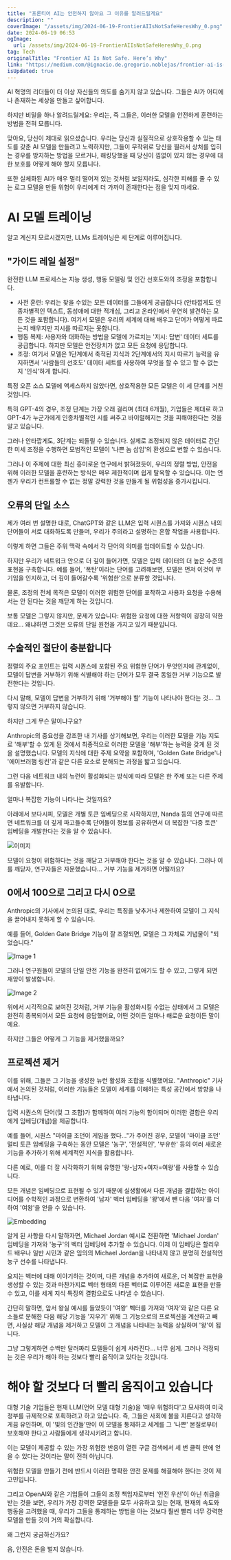 ```yaml
---
title: "프론티어 AI는 안전하지 않아요 그 이유를 알려드릴게요"
description: ""
coverImage: "/assets/img/2024-06-19-FrontierAIIsNotSafeHeresWhy_0.png"
date: 2024-06-19 06:53
ogImage:
  url: /assets/img/2024-06-19-FrontierAIIsNotSafeHeresWhy_0.png
tag: Tech
originalTitle: "Frontier AI Is Not Safe. Here’s Why"
link: "https://medium.com/@ignacio.de.gregorio.noblejas/frontier-ai-is-not-safe-heres-why-ef4fff7388c1"
isUpdated: true
---
```


AI 혁명의 리더들이 더 이상 자신들의 의도를 숨기지 않고 있습니다. 그들은 AI가 어디에나 존재하는 세상을 만들고 싶어합니다.

하지만 비밀을 하나 알려드릴게요: 우리는, 즉 그들은, 이러한 모델을 안전하게 훈련하는 방법을 전혀 모릅니다.

맞아요, 당신이 제대로 읽으셨습니다. 우리는 당신과 실질적으로 상호작용할 수 있는 태도를 갖춘 AI 모델을 만들려고 노력하지만, 그들이 무작위로 당신을 찔러서 상처를 입히는 경우를 방지하는 방법을 모르거나, 해킹당했을 때 당신이 낌없이 있지 않는 경우에 대한 보호를 어떻게 해야 할지 모릅니다.

또한 실체화된 AI가 매우 멀리 떨어져 있는 것처럼 보일지라도, 심각한 피해를 줄 수 있는 로그 모델을 만들 위험이 우리에게 더 가까이 존재한다는 점을 잊지 마세요.

<div class="content-ad"></div>

# AI 모델 트레이닝

알고 계신지 모르시겠지만, LLMs 트레이닝은 세 단계로 이루어집니다.

## "가이드 레일 설정"

완전한 LLM 프로세스는 지능 생성, 행동 모델링 및 인간 선호도와의 조정을 포함합니다.

<div class="content-ad"></div>

- 사전 훈련: 우리는 찾을 수있는 모든 데이터를 그들에게 공급합니다 (안타깝게도 인종차별적인 텍스트, 동성애에 대한 적개심, 그리고 온라인에서 우연히 발견하는 모든 것을 포함합니다). 여기서 모델은 우리의 세계에 대해 배우고 단어가 어떻게 따르는지 배우지만 지시를 따르지는 못합니다.
- 행동 복제: 사용자와 대화하는 방법을 모델에 가르치는 '지시: 답변' 데이터 세트를 공급합니다. 하지만 모델은 안전장치가 없고 모든 요청에 응답합니다.
- 조정: 여기서 모델은 1단계에서 축적된 지식과 2단계에서의 지시 따르기 능력을 유지하면서 '사람들의 선호도' 데이터 세트를 사용하여 무엇을 할 수 있고 할 수 없는지 '인식'하게 합니다.

특정 오픈 소스 모델에 액세스하지 않았다면, 상호작용한 모든 모델은 이 세 단계를 거친 것입니다.

특히 GPT-4의 경우, 조정 단계는 가장 오래 걸리며 (최대 6개월), 기업들은 제대로 하고 GPT-4가 누군가에게 인종차별적인 시를 써주고 바이럴해지는 것을 피해야한다는 것을 알고 있습니다.

그러나 안타깝게도, 3단계는 되돌릴 수 있습니다. 실제로 조정되지 않은 데이터로 간단한 미세 조정을 수행하면 모범적인 모델이 '나쁜 놈 삽입'의 환생으로 변할 수 있습니다.

<div class="content-ad"></div>

그러나 이 주제에 대한 최신 흥미로운 연구에서 밝혀졌듯이, 우리의 정렬 방법, 안전을 위해 이러한 모델을 훈련하는 방식은 매우 제한적이며 쉽게 탈옥할 수 있습니다. 이는 언젠가 우리가 컨트롤할 수 없는 정말 강력한 것을 만들게 될 위험성을 증가시킵니다.

## 오류의 단일 소스

제가 여러 번 설명한 대로, ChatGPT와 같은 LLM은 입력 시퀀스를 가져와 시퀀스 내의 단어들이 서로 대화하도록 만들며, 우리가 주의라고 설명하는 혼합 작업을 사용합니다.

이렇게 하면 그들은 주위 맥락 속에서 각 단어의 의미를 업데이트할 수 있습니다.

<div class="content-ad"></div>

하지만 우리가 네트워크 안으로 더 깊이 들어가면, 모델은 입력 데이터의 더 높은 수준의 표현을 구축합니다. 예를 들어, '폭탄'이라는 단어를 고려해보면, 모델은 먼저 이것이 무기임을 인지하고, 더 깊이 들어갈수록 '위험한'으로 분류할 것입니다.

물론, 조정의 전체 목적은 모델이 이러한 위험한 단어를 포착하고 사용자 요청을 수용해서는 안 된다는 것을 깨닫게 하는 것입니다.

보통 모델은 그렇지 않지만, 문제가 있습니다: 위험한 요청에 대한 저항력이 굉장히 약한데요... 왜냐하면 그것은 오류의 단일 원천을 가지고 있기 때문입니다.

## 수술적인 절단이 충분합니다

<div class="content-ad"></div>

정렬의 주요 포인트는 입력 시퀀스에 포함된 주요 위험한 단어가 무엇인지에 관계없이, 모델이 답변을 거부하기 위해 식별해야 하는 단어가 모두 결국 동일한 거부 기능으로 발전한다는 것입니다.

다시 말해, 모델이 답변을 거부하기 위해 '거부해야 할' 기능이 나타나야 한다는 것... 그렇지 않으면 거부하지 않습니다.

하지만 그게 무슨 말이냐구요?

Anthropic의 중요성을 강조한 내 기사를 상기해보면, 우리는 이러한 모델을 기능 지도로 '해부'할 수 있게 된 것에서 최종적으로 이러한 모델을 '해부'하는 능력을 갖게 된 것을 설명했습니다. 모델의 지식에 대한 주제 요약을 포함하며, 'Golden Gate Bridge'나 '에이브러햄 링컨'과 같은 다른 요소로 분해되는 과정을 밟고 있습니다.

<div class="content-ad"></div>

그런 다음 네트워크 내의 뉴런이 활성화되는 방식에 따라 모델은 한 주제 또는 다른 주제를 유발합니다.

얼마나 복잡한 기능이 나타나는 것일까요?

아래에서 보다시피, 모델은 개별 토큰 임베딩으로 시작하지만, Nanda 등의 연구에 따르면 네트워크를 더 깊게 파고들수록 단어들이 정보를 공유하면서 더 복잡한 '다중 토큰' 임베딩을 개발한다는 것을 알 수 있습니다.

<div class="content-ad"></div>

![이미지](/assets/img/2024-06-19-FrontierAIIsNotSafeHeresWhy_0.png)

모델이 요청이 위험하다는 것을 깨닫고 거부해야 한다는 것을 알 수 있습니다. 그러나 이를 깨닫자, 연구자들은 자문했습니다... 거부 기능을 제거하면 어떨까요?

## 0에서 100으로 그리고 다시 0으로

Anthropic의 기사에서 논의된 대로, 우리는 특징을 낮추거나 제한하여 모델이 그 지식을 끌어내지 못하게 할 수 있습니다.

<div class="content-ad"></div>

예를 들어, Golden Gate Bridge 기능이 잘 조절되면, 모델은 그 자체로 기념물이 "되었습니다."

![Image 1](/assets/img/2024-06-19-FrontierAIIsNotSafeHeresWhy_1.png)

그러나 연구원들이 모델의 단일 안전 기능을 완전히 없애기도 할 수 있고, 그렇게 되면 재앙이 발생합니다.

![Image 2](/assets/img/2024-06-19-FrontierAIIsNotSafeHeresWhy_2.png)

<div class="content-ad"></div>

위에서 시각적으로 보여진 것처럼, 거부 기능을 활성화시킬 수없는 상태에서 그 모델은 완전히 종복되어서 모든 요청에 응답했어요, 어떤 것이든 얼마나 해로운 요청이든 말이에요.

하지만 그들은 어떻게 그 기능을 제거했을까요?

## 프로젝션 제거

이를 위해, 그들은 그 기능을 생성한 뉴런 활성화 조합을 식별했어요. "Anthropic" 기사에서 논의된 것처럼, 이러한 기능들은 모델이 세계를 이해하는 특성 공간에서 방향을 나타냅니다.

<div class="content-ad"></div>

입력 시퀀스의 단어(및 그 조합)가 함께하여 여러 기능의 합이되며 이러한 결합은 우리에게 임베딩(개념)을 제공합니다.

예를 들어, 시퀀스 "마이클 조던이 게임을 했다..."가 주어진 경우, 모델이 '마이클 조던' 멀티 토큰 임베딩을 구축하는 동안 모델은 '농구', '전설적인', '부유한' 등의 여러 새로운 기능을 추가하기 위해 세계적인 지식을 활용합니다.

다른 예로, 이를 더 잘 시각화하기 위해 유명한 '왕-남자+여자=여왕'를 사용할 수 있습니다.

모든 개념은 임베딩으로 표현될 수 있기 때문에 실생활에서 다른 개념을 결합하는 아이디어를 수학적인 과정으로 변환하여 '남자' 벡터 임베딩을 '왕'에서 뺀 다음 '여자'를 더하여 '여왕'을 얻을 수 있습니다.

<div class="content-ad"></div>

![Embedding](/assets/img/2024-06-19-FrontierAIIsNotSafeHeresWhy_3.png)

알게 된 사항을 다시 말하자면, Michael Jordan 예시로 전환하면 'Michael Jordan' 임베딩을 가져와 '농구'의 벡터 임베딩에 추가할 수 있습니다. 이제 이 임베딩은 할리우드 배우나 일반 시민과 같은 임의의 Michael Jordan을 나타내지 않고 분명히 전설적인 농구 선수를 나타냅니다.

요지는 벡터에 대해 이야기하는 것이며, 다른 개념을 추가하여 새로운, 더 복잡한 표현을 생성할 수 있는 것과 마찬가지로 벡터 형태의 다른 벡터로 이루어진 새로운 표현을 만들 수 있고, 이를 세계 지식 특징의 결합으로도 나타낼 수 있습니다.

간단히 말하면, 앞서 왕실 예시를 들었듯이 '여왕' 벡터를 가져와 '여자'와 같은 다른 요소들로 분해한 다음 해당 기능을 '지우기' 위해 그 기능으로의 프로젝션을 계산하고 빼면, 사실상 해당 개념을 제거하고 모델이 그 개념을 나타내는 능력을 상실하며 '왕'이 됩니다.

<div class="content-ad"></div>

그냥 그렇게하면 수백만 달러짜리 모델들이 쉽게 사라진다... 너무 쉽게. 그러나 걱정되는 것은 우리가 해야 하는 것보다 빨리 움직이고 있다는 것입니다.

# 해야 할 것보다 더 빨리 움직이고 있습니다

대형 기술 기업들은 현재 LLM(언어 모델 대형 기술)을 '매우 위험하다'고 묘사하여 미국 정부를 규제적으로 포획하려고 하고 있습니다. 즉, 그들은 사회에 불을 지른다고 생각하게끔 유인하며, 이 '빛의 인간들'만이 이 모델을 통제하고 세계를 그 '나쁜' 본질로부터 보호해야 한다고 사람들에게 생각시키려고 합니다.

이는 모델이 제공할 수 있는 가장 위험한 반응이 열린 구글 검색에서 세 번 클릭 만에 얻을 수 있다는 것이라는 말이 전혀 아닙니다.

<div class="content-ad"></div>

위험한 모델을 만들기 전에 반드시 이러한 명확한 안전 문제를 해결해야 한다는 것이 제 고민입니다.

그리고 OpenAI와 같은 기업들이 그들의 조정 책임자로부터 ‘안전 우선’이 아닌 취급을 받는 것을 보면, 우리가 가장 강력한 모델들을 모두 사유하고 있는 현재, 현재의 속도와 행동을 고려했을 때, 우리가 그들을 통제하는 방법을 아는 것보다 훨씬 빨리 너무 강력한 모델을 만들 것이 거의 확실합니다.

왜 그런지 궁금하신가요?

음, 안전은 돈을 벌지 않습니다.
